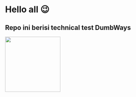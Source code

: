 # Hello all 😉
## Repo ini berisi technical test DumbWays

<img height="180em" src="https://github-readme-stats.vercel.app/api?username=D3NCyann&show_icons=true&hide_border=true&&count_private=true&include_all_commits=true" />

